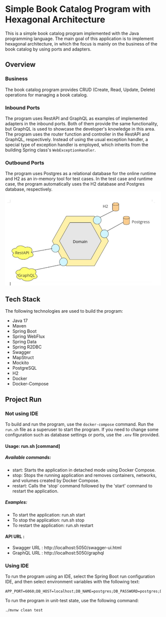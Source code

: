 # Simple Book Catalog Program with Hexagonal Architecture

This is a simple book catalog program implemented with the Java programming language. The main goal of this application is to implement hexagonal architecture, in which the focus is mainly on the business of the book catalog by using ports and adapters.

## Overview

### Business

The book catalog program provides CRUD (Create, Read, Update, Delete) operations for managing a book catalog.

### Inbound Ports

The program uses RestAPI and GraphQL as examples of implemented adapters in the inbound ports. Both of them provide the same functionality, but GraphQL is used to showcase the developer's knowledge in this area. The program uses the router function and controller in the RestAPI and GraphQL, respectively. Instead of using the usual exception handler, a special type of exception handler is employed, which inherits from the building Spring class's `WebExceptionHandler`.

### Outbound Ports

The program uses Postgres as a relational database for the online runtime and H2 as an in-memory tool for test cases. In the test case and runtime case, the program automatically uses the H2 database and Postgres database, respectively.
![](docs/images/Architechture.png)

## Tech Stack

The following technologies are used to build the program:

- Java 17
- Maven
- Spring Boot
- Spring WebFlux
- Spring Data
- Spring R2DBC
- Swagger
- MapStruct
- Mockito
- PostgreSQL
- H2
- Docker
- Docker-Compose

## Project Run

### Not using IDE

To build and run the program, use the `docker-compose` command. Run the `run.sh` file as a superuser to start the program. If you need to change some configuration such as database settings or ports, use the `.env` file provided.

#### Usage: run.sh [command]

##### Available commands:

- start: Starts the application in detached mode using Docker Compose.
- stop: Stops the running application and removes containers, networks, and volumes created by Docker Compose.
- restart: Calls the 'stop' command followed by the 'start' command to restart the application.
##### Examples:
- To start the application: run.sh start
- To stop the application: run.sh stop
- To restart the application: run.sh restart

#### API URL :
- Swagger URL : http://localhost:5050/swagger-ui.html
- GraphQL URL : http://localhost:5050/graphql

### Using IDE

To run the program using an IDE, select the Spring Boot run configuration IDE, and then select environment variables with the following text:

```
APP_PORT=6060;DB_HOST=localhost;DB_NAME=postgres;DB_PASSWORD=postgres;DB_PORT=5432;DB_USER=postgres
```

To run the program in unit-test state, use the following command:

```bash
./mvnw clean test
```